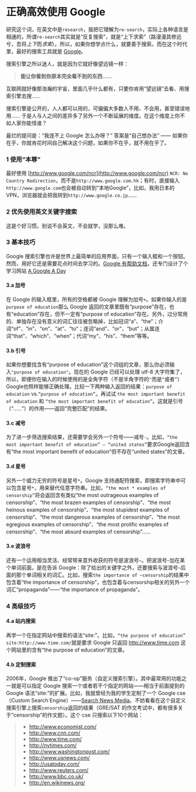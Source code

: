 # 正确高效使用 Google
 研究这个词，在英文中是```research```，我把它理解为```re-search```，实际上各种语言是相通的，所谓```re-search```其实就是“反复搜索”，就是“上下求索”（路漫漫其修远兮，吾将*上下*而*求索*）。所以，如果你想学点什么，就要善于搜索。而在这个时代里，最好的搜索工具就是 [Google](http://www.google.com)。
 
 搜索引擎之所以迷人，就是因为它就好像望远镜一样：
 
 > **能让你看到你原本完全看不到的东西……**
 
 互联网就好像那浩瀚的宇宙，里面几乎什么都有，只要你肯用“望远镜”去看、用搜索引擎去搜…… 
 
 搜索引擎是公开的，人人都可以用的，可偏偏大多数人不用、不会用，甚至错误地用…… 于是人与人之间的差异多了另外一个不断延展的维度。在这个维度上你不如人家你能怪谁？
 
 最烂的提问是：“我连不上 Google 怎么办呀？” 答案是“自己想办法” —— 如果你在乎，你就肯花时间自己解决这个问题，如果你不在乎，就不用在乎了。
 
 
### 1 使用“本尊”
 最好使用 [http://www.google.com/ncr](http://www.google.com/ncr) ```NCR: No Country Redirection```，而不是```http://www.google.com.hk```；有时，直接输入```http://www.google.com```也会被自动转到“本地Google”，比如，我用日本的 VPN，浏览器就会把我转到```http://www.google.co.jp```……
 
### 2 优先使用英文关键字搜索
 这是个好习惯。别说不会英文，不会就学，没那么难。
 
### 3 基本技巧
 Google 搜索引擎也许是世界上最简单的应用界面，只有一个输入框和一个按钮。然而，用好它还是需要花点时间去学习的。[Google 有帮助文档](http://support.google.com/websearch/?hl=en)，还专门设计了个学习网站 [A Google A Day](http://www.agoogleaday.com)
 
#### 3.a 加号
 
 在 Google 的输入框里，所有的空格都被 Google 理解为加号```+```。如果你输入的是 ```purpose of education```那么 Google 返回的文章里既有“purpose”存在，也有“education”存在，但不一定有“purpose of education”存在。另外，过分常用的、单独存在没有意义的词汇往往被忽略掉，比如冠词“a”、“the”；介词“of”、“in”、“on”、“at”、“to”；连词“and”、“or”、“but”；从属连词“that”、“which”、“when”；代词“my”、“his”、“them”等等。
 
#### 3.b 引号
 
 如果你想要找含有“purpose of education”这个词组的文章，那么你必须输入```"purpose of education"```。现在的 Google 已经可以处理 utf-8 大字符集了，所以，即便你在输入的时候使用的是全角字符（不是半角字符的```"```而是```“```或者```”```）Google也照样能够正确处理。比较一下两种输入返回的结果：```purpose of education``` vs.```“purpose of education”```。再试试 ```the most important benefit of education``` 和 ```“the most important benefit of education”```。这就是引号（“……”）的作用——返回“完整匹配”的结果。
 
#### 3.c 减号
 
 为了进一步筛选搜索结果，还需要学会另外一个符号——减号```-```。比如，```“the most important benefit of education” – “united states”```要求Google返回含有“the most important benefit of education”但不存在“united states”的文章。
 
#### 3.d 星号
 
 另外一个威力无穷的符号是星号```*```。Google 支持通配符搜索，即搜索字符串中可以包含星号```*```，用来替代任意字符串。比如，```“the most * examples of censorship”```将会返回含有类似“the most outrageous examples of censorship”、“the most brazen examples of censorship”、“the most heinous examples of censorship”、“the most stupidest examples of censorship”、“the most dangerous examples of censorship”、“the most egregious examples of censorship”、“the most prolific examples of censorship”、“the most absurd examples of censorship”……
 
#### 3.e 波浪号
 
 还有一个运用相当灵活、经常带来意外收获的符号是波浪号```~```。把波浪号```~```加在某个单词前面，是在告诉 Google：除了给出的关键字之外，还要搜索与波浪号```~```后面的那个单词相关的词汇。比如，搜索```the importance of ~censorship```的结果中包含着“the importance of censorship”，也包含着与censorship相关的另外一个词汇“propaganda”——“the importance of propaganda”。
 
### 4 高级技巧
 
#### 4.a 站内搜索
 
 再学一个在指定网站中搜索的语法“site:”。比如，```“the purpose of education” site:http://www.time.com/```就是要求 Google 只返回 <http://www.time.com> 这个网站里的含有“the purpose of education”的文章。
 
#### 4.b 定制搜索
 
 2006年，Google 推出了“co-op”服务（自定义搜索引擎）。其中最常用的功能之一就是可以指定 Google 搜索一个或者若干个指定的网站——相当于前面提到的 Google 语法“site:”的扩展。比如，我就曾经为我的学生定制了一个 Google cse（Custom Search Engine）——[Search News Media](http://www.google.com/coop/cse?cx=017195234153172777936:rprimc6muy0)。不妨看看在这个自定义搜索引擎上搜索```censorship```返回的结果（GRE/SAT 的作文考试中，都有很多关于“censorship”的作文题）。这个 cse 只搜索以下10个网站：
 
 > * http://www.economist.com/
 > * http://www.cnn.com/
 > * http://www.time.com/
 > * http://nytimes.com/
 > * http://www.washingtonpost.com/
 > * http://www.usnews.com/
 > * http://usatoday.com/
 > * http://www.reuters.com/
 > * http://www.bbc.co.uk/
 > * http://en.wikinews.org/
 